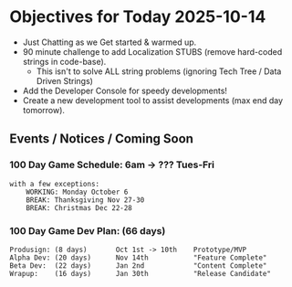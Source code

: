 # Objectives for Today 2025-10-14

- Just Chatting as we Get started & warmed up.
- 90 minute challenge to add Localization STUBS (remove hard-coded strings in code-base).
    - This isn't to solve ALL string problems (ignoring Tech Tree / Data Driven Strings)
- Add the Developer Console for speedy developments!
- Create a new development tool to assist developments (max end day tomorrow).

## Events / Notices / Coming Soon


### 100 Day Game Schedule:  6am -> ??? Tues-Fri
	with a few exceptions:
		WORKING: Monday October 6
		BREAK: Thanksgiving Nov 27-30
		BREAK: Christmas Dec 22-28

### 100 Day Game Dev Plan: (66 days)
	Produsign: (8 days)       Oct 1st -> 10th    Prototype/MVP
	Alpha Dev: (20 days)      Nov 14th           "Feature Complete"
	Beta Dev:  (22 days)      Jan 2nd            "Content Complete"
	Wrapup:    (16 days)      Jan 30th           "Release Candidate"
